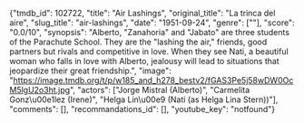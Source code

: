 {"tmdb_id": 102722, "title": "Air Lashings", "original_title": "La trinca del aire", "slug_title": "air-lashings", "date": "1951-09-24", "genre": [""], "score": "0.0/10", "synopsis": "Alberto, \"Zanahoria\" and \"Jabato\" are three students of the Parachute School. They are the \"lashing the air,\" friends, good partners but rivals and competitive in love. When they see Nati, a beautiful woman who falls in love with Alberto, jealousy will lead to situations that jeopardize their great friendship.", "image": "https://image.tmdb.org/t/p/w185_and_h278_bestv2/fGAS3Pe5j58wDW0OcM5lgU2o3ht.jpg", "actors": ["Jorge Mistral (Alberto)", "Carmelita Gonz\u00e1lez (Irene)", "Helga Lin\u00e9 (Nati (as Helga Lina Stern))"], "comments": [], "recommandations_id": [], "youtube_key": "notfound"}